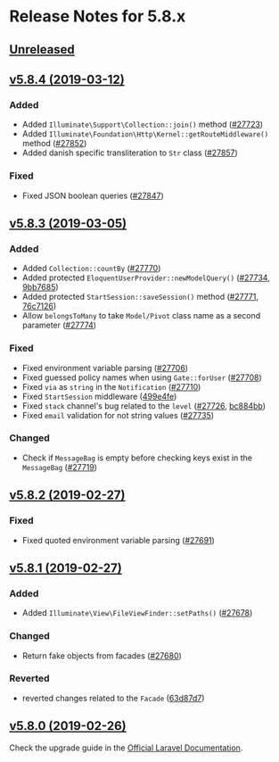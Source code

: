 # Release Notes for 5.8.x

## [Unreleased](https://github.com/laravel/framework/compare/v5.8.4...5.8)



## [v5.8.4 (2019-03-12)](https://github.com/laravel/framework/compare/v5.8.3...v5.8.4)

### Added
- Added `Illuminate\Support\Collection::join()` method ([#27723](https://github.com/laravel/framework/pull/27723))
- Added `Illuminate\Foundation\Http\Kernel::getRouteMiddleware()` method ([#27852](https://github.com/laravel/framework/pull/27852))
- Added danish specific transliteration to `Str` class ([#27857](https://github.com/laravel/framework/pull/27857))

### Fixed
- Fixed JSON boolean queries ([#27847](https://github.com/laravel/framework/pull/27847))


## [v5.8.3 (2019-03-05)](https://github.com/laravel/framework/compare/v5.8.2...v5.8.3)

### Added
- Added `Collection::countBy` ([#27770](https://github.com/laravel/framework/pull/27770))
- Added protected `EloquentUserProvider::newModelQuery()` ([#27734](https://github.com/laravel/framework/pull/27734), [9bb7685](https://github.com/laravel/framework/commit/9bb76853403fcb071b9454f1dc0369a8b42c3257))
- Added protected `StartSession::saveSession()` method ([#27771](https://github.com/laravel/framework/pull/27771), [76c7126](https://github.com/laravel/framework/commit/76c7126641e781fa30d819834f07149dda4e01e6))
- Allow `belongsToMany` to take `Model/Pivot` class name as a second parameter ([#27774](https://github.com/laravel/framework/pull/27774))

### Fixed
- Fixed environment variable parsing ([#27706](https://github.com/laravel/framework/pull/27706))
- Fixed guessed policy names when using `Gate::forUser` ([#27708](https://github.com/laravel/framework/pull/27708))
- Fixed `via` as `string` in the `Notification` ([#27710](https://github.com/laravel/framework/pull/27710))
- Fixed `StartSession` middleware ([499e4fe](https://github.com/laravel/framework/commit/499e4fefefc4f8c0fe6377297b575054ec1d476f))
- Fixed `stack` channel's bug related to the `level` ([#27726](https://github.com/laravel/framework/pull/27726), [bc884bb](https://github.com/laravel/framework/commit/bc884bb30e3dc12545ab63cea1f5a74b33dab59c))
- Fixed `email` validation for not string values ([#27735](https://github.com/laravel/framework/pull/27735))

### Changed
- Check if `MessageBag` is empty before checking keys exist in the `MessageBag` ([#27719](https://github.com/laravel/framework/pull/27719))


## [v5.8.2 (2019-02-27)](https://github.com/laravel/framework/compare/v5.8.1...v5.8.2)

### Fixed
- Fixed quoted environment variable parsing ([#27691](https://github.com/laravel/framework/pull/27691))


## [v5.8.1 (2019-02-27)](https://github.com/laravel/framework/compare/v5.8.0...v5.8.1)

### Added
- Added `Illuminate\View\FileViewFinder::setPaths()` ([#27678](https://github.com/laravel/framework/pull/27678))

### Changed
- Return fake objects from facades ([#27680](https://github.com/laravel/framework/pull/27680))

### Reverted
- reverted changes related to the `Facade` ([63d87d7](https://github.com/laravel/framework/commit/63d87d78e08cc502947f07ebbfa4993955339c5a))


## [v5.8.0 (2019-02-26)](https://github.com/laravel/framework/compare/5.7...v5.8.0)

Check the upgrade guide in the [Official Laravel Documentation](https://laravel.com/docs/5.8/upgrade).
